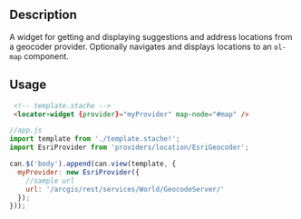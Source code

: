 <!--

@module locator-widget
@parent Home.components
@group locator-widget.props Properties
@group locator-widget.events Events

-->

## Description
 A widget for getting and displaying suggestions and address locations from a geocoder provider. Optionally navigates and displays locations to an `ol-map` component.

## Usage

```html
 <!-- template.stache -->
 <locator-widget {provider}="myProvider" map-node="#map" />
```

```javascript
//app.js
import template from './template.stache!';
import EsriProvider from 'providers/location/EsriGeocoder';

can.$('body').append(can.view(template, {
  myProvider: new EsriProvider({
    //sample url
    url: '/arcgis/rest/services/World/GeocodeServer/'
  });
}));
```
